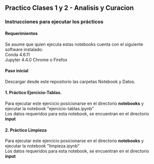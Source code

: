 ## Practico Clases 1 y 2 - Analisis y Curacion

### Instrucciones para ejecutar los prácticos
  
  
#### Requerimientos

Se asume que quien ejecuta estas notebooks cuenta con el siguiente software instalado:  
Conda 4.6.11  
Jupyter 4.4.0
Chrome o Firefox  
  
#### Paso inicial
Descargar desde este repositorio las carpetas Notebook y Datos.  

#### 1. Práctico Ejercicio-Tablas.
Para ejecutar este ejercicio posicionarse en el directorio __notebooks__ y ejecutar la notebook "ejercicio-tablas.ipynb"  
Los datos requeridos para esta notebook, se encuentran en el directorio __input__  
  
  
#### 2. Práctico Limpieza  
Para ejecutar este ejercicio posicionarse en el directorio __notebooks__ y ejecutar la notebook "limpieza.ipynb"  
Los datos requeridos para esta notebook, se encuentran en el directorio __input__  



